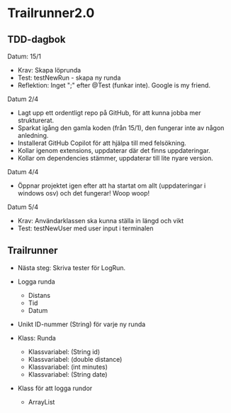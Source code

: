 # Trailrunner2.0
## TDD-dagbok
Datum: 15/1
* Krav: Skapa löprunda
* Test: testNewRun - skapa ny runda
* Reflektion: Inget ";" efter @Test (funkar inte). Google is my friend. 

Datum 2/4
* Lagt upp ett ordentligt repo på GitHub, för att kunna jobba mer strukturerat. 
* Sparkat igång den gamla koden (från 15/1), den fungerar inte av någon anledning. 
* Installerat GitHub Copilot för att hjälpa till med felsökning.
* Kollar igenom extensions, uppdaterar där det finns uppdateringar.
* Kollar om dependencies stämmer, uppdaterar till lite nyare version.

Datum 4/4
* Öppnar projektet igen efter att ha startat om allt (uppdateringar i windows osv) och det fungerar! Woop woop!

Datum 5/4
* Krav: Användarklassen ska kunna ställa in längd och vikt
* Test: testNewUser med user input i terminalen



## Trailrunner
*   Nästa steg: Skriva tester för LogRun.
*   Logga runda
    * Distans
    * Tid
    * Datum
* Unikt ID-nummer (String) för varje ny runda


* Klass: Runda
    * Klassvariabel: (String id)
    * Klassvariabel: (double distance)
    * Klassvariabel: (int minutes)
    * Klassvariabel: (String date)
* Klass för att logga rundor
    * ArrayList
